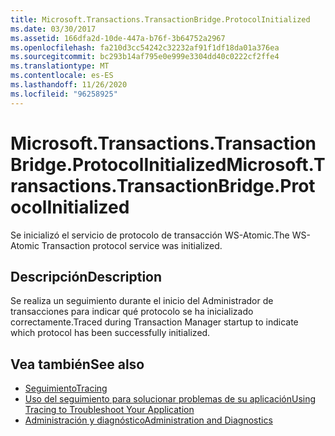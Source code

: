 ```yaml
---
title: Microsoft.Transactions.TransactionBridge.ProtocolInitialized
ms.date: 03/30/2017
ms.assetid: 166dfa2d-10de-447a-b76f-3b64752a2967
ms.openlocfilehash: fa210d3cc54242c32232af91f1df18da01a376ea
ms.sourcegitcommit: bc293b14af795e0e999e3304dd40c0222cf2ffe4
ms.translationtype: MT
ms.contentlocale: es-ES
ms.lasthandoff: 11/26/2020
ms.locfileid: "96258925"
---
```

# <a name="microsofttransactionstransactionbridgeprotocolinitialized"></a><span data-ttu-id="a233c-102">Microsoft.Transactions.TransactionBridge.ProtocolInitialized</span><span class="sxs-lookup"><span data-stu-id="a233c-102">Microsoft.Transactions.TransactionBridge.ProtocolInitialized</span></span>

<span data-ttu-id="a233c-103">Se inicializó el servicio de protocolo de transacción WS-Atomic.</span><span class="sxs-lookup"><span data-stu-id="a233c-103">The WS-Atomic Transaction protocol service was initialized.</span></span>  
  
## <a name="description"></a><span data-ttu-id="a233c-104">Descripción</span><span class="sxs-lookup"><span data-stu-id="a233c-104">Description</span></span>  

 <span data-ttu-id="a233c-105">Se realiza un seguimiento durante el inicio del Administrador de transacciones para indicar qué protocolo se ha inicializado correctamente.</span><span class="sxs-lookup"><span data-stu-id="a233c-105">Traced during Transaction Manager startup to indicate which protocol has been successfully initialized.</span></span>  
  
## <a name="see-also"></a><span data-ttu-id="a233c-106">Vea también</span><span class="sxs-lookup"><span data-stu-id="a233c-106">See also</span></span>

- [<span data-ttu-id="a233c-107">Seguimiento</span><span class="sxs-lookup"><span data-stu-id="a233c-107">Tracing</span></span>](index.md)
- [<span data-ttu-id="a233c-108">Uso del seguimiento para solucionar problemas de su aplicación</span><span class="sxs-lookup"><span data-stu-id="a233c-108">Using Tracing to Troubleshoot Your Application</span></span>](using-tracing-to-troubleshoot-your-application.md)
- [<span data-ttu-id="a233c-109">Administración y diagnóstico</span><span class="sxs-lookup"><span data-stu-id="a233c-109">Administration and Diagnostics</span></span>](../index.md)
